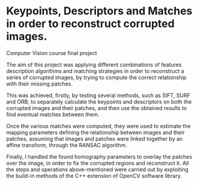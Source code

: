 # Keypoints, Descriptors and Matches in order to reconstruct corrupted images. 
Computer Vision course final project

The aim of this project was applying different combinations of features description algorithms and matching strategies in order to reconstruct a series of corrupted images, by trying to compute the correct relationship with their missing patches.

This was achieved, firstly, by testing several methods, such as SIFT, SURF and ORB, to separately calculate the keypoints and descriptors on both the corrupted images and their patches, and then use the obtained results to find eventual matches between them.

Once the various matches were computed, they were used to estimate the mapping parameters defining the relationship between images and their patches, assuming that images and patches were linked together by an affine transform, through the RANSAC algorithm.

Finally, I handled the found homography parameters to overlay the patches over the image, in order to fix the corrupted regions and reconstruct it.
All the steps and operations above-mentioned were carried out by exploiting the build-in methods of the C++ extension of OpenCV software library.
